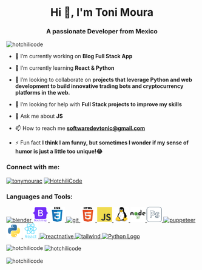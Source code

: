 <h1 align="center">Hi 👋, I'm Toni Moura</h1>
<h3 align="center">A passionate Developer from Mexico</h3>

<p align="left"> <img src="https://komarev.com/ghpvc/?username=hotchilicode&label=Profile%20views&color=0e75b6&style=flat" alt="hotchilicode" /> </p>

- 🔭 I’m currently working on **Blog Full Stack App**

- 🌱 I’m currently learning **React & Python**

- 👯 I’m looking to collaborate on **projects that leverage Python and web development to build innovative trading bots and cryptocurrency platforms in the web.**

- 🤝 I’m looking for help with **Full Stack projects to improve my skills**

- 💬 Ask me about **JS**

- 📫 How to reach me **softwaredevtonic@gmail.com**

- ⚡ Fun fact **I think I am funny, but sometimes I wonder if my sense of humor is just a little too unique!😂**

<h3 align="left">Connect with me:</h3>
<p align="left">
<a href="https://linkedin.com/in/tonymourac" target="blank"><img align="center" src="https://raw.githubusercontent.com/rahuldkjain/github-profile-readme-generator/master/src/images/icons/Social/linked-in-alt.svg" alt="tonymourac" height="30" width="40" /></a>
<a href="https://x.com/HotchiliCode" target="blank"><img align="center" src="https://raw.githubusercontent.com/rahuldkjain/github-profile-readme-generator/master/src/images/icons/Social/twitter.svg" alt="HotchiliCode" height="30" width="40" /></a>
</p>

<h3 align="left">Languages and Tools:</h3>
<p align="left">
<a href="https://www.blender.org/" target="_blank" rel="noreferrer"> <img src="https://download.blender.org/branding/community/blender_community_badge_white.svg" alt="blender" width="40" height="40"/> </a>
<a href="https://getbootstrap.com" target="_blank" rel="noreferrer"> <img src="https://raw.githubusercontent.com/devicons/devicon/master/icons/bootstrap/bootstrap-plain-wordmark.svg" alt="bootstrap" width="40" height="40"/> </a>
<a href="https://www.w3schools.com/css/" target="_blank" rel="noreferrer"> <img src="https://raw.githubusercontent.com/devicons/devicon/master/icons/css3/css3-original-wordmark.svg" alt="css3" width="40" height="40"/> </a>
<a href="https://git-scm.com/" target="_blank" rel="noreferrer"> <img src="https://www.vectorlogo.zone/logos/git-scm/git-scm-icon.svg" alt="git" width="40" height="40"/> </a>
<a href="https://www.w3.org/html/" target="_blank" rel="noreferrer"> <img src="https://raw.githubusercontent.com/devicons/devicon/master/icons/html5/html5-original-wordmark.svg" alt="html5" width="40" height="40"/> </a>
<a href="https://developer.mozilla.org/en-US/docs/Web/JavaScript" target="_blank" rel="noreferrer"> <img src="https://raw.githubusercontent.com/devicons/devicon/master/icons/javascript/javascript-original.svg" alt="javascript" width="40" height="40"/> </a>
<a href="https://www.linux.org/" target="_blank" rel="noreferrer"> <img src="https://raw.githubusercontent.com/devicons/devicon/master/icons/linux/linux-original.svg" alt="linux" width="40" height="40"/> </a>
<a href="https://nodejs.org" target="_blank" rel="noreferrer"> <img src="https://raw.githubusercontent.com/devicons/devicon/master/icons/nodejs/nodejs-original-wordmark.svg" alt="nodejs" width="40" height="40"/> </a>
<a href="https://www.photoshop.com/en" target="_blank" rel="noreferrer"> <img src="https://raw.githubusercontent.com/devicons/devicon/master/icons/photoshop/photoshop-line.svg" alt="photoshop" width="40" height="40"/> </a>
<a href="https://github.com/puppeteer/puppeteer" target="_blank" rel="noreferrer"> <img src="https://www.vectorlogo.zone/logos/pptrdev/pptrdev-official.svg" alt="puppeteer" width="40" height="40"/> </a>
<a href="https://www.python.org" target="_blank" rel="noreferrer"> <img src="https://raw.githubusercontent.com/devicons/devicon/master/icons/python/python-original.svg" alt="python" width="40" height="40"/> </a>
<a href="https://reactjs.org/" target="_blank" rel="noreferrer"> <img src="https://raw.githubusercontent.com/devicons/devicon/master/icons/react/react-original-wordmark.svg" alt="react" width="40" height="40"/> </a>
<a href="https://reactnative.dev/" target="_blank" rel="noreferrer"> <img src="https://reactnative.dev/img/header_logo.svg" alt="reactnative" width="40" height="40"/> </a>
<a href="https://tailwindcss.com/" target="_blank" rel="noreferrer"> <img src="https://www.vectorlogo.zone/logos/tailwindcss/tailwindcss-icon.svg" alt="tailwind" width="40" height="40"/> </a>
<a href="https://www.python.org/community/logos/" target="_blank" rel="noreferrer"> <img src="https://www.python.org/static/community_logos/python-logo-master-v3-TM.png" alt="Python Logo" width="200" height="200"/> </a>
</p>

<p><img align="left" src="https://github-readme-stats.vercel.app/api/top-langs?username=hotchilicode&show_icons=true&locale=en&layout=compact" alt="hotchilicode" /></p>

<p>&nbsp;<img align="center" src="https://github-readme-stats.vercel.app/api?username=hotchilicode&show_icons=true&locale=en" alt="hotchilicode" /></p>

<p><img align="center" src="https://github-readme-streak-stats.herokuapp.com/?user=hotchilicode&" alt="hotchilicode" /></p>

